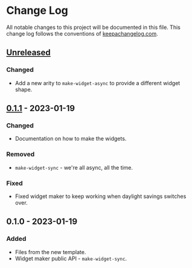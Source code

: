 # Change Log
All notable changes to this project will be documented in this file. This change log follows the conventions of [keepachangelog.com](http://keepachangelog.com/).

## [Unreleased]
### Changed
- Add a new arity to `make-widget-async` to provide a different widget shape.

## [0.1.1] - 2023-01-19
### Changed
- Documentation on how to make the widgets.

### Removed
- `make-widget-sync` - we're all async, all the time.

### Fixed
- Fixed widget maker to keep working when daylight savings switches over.

## 0.1.0 - 2023-01-19
### Added
- Files from the new template.
- Widget maker public API - `make-widget-sync`.

[Unreleased]: https://sourcehost.site/your-name/alura-clj/compare/0.1.1...HEAD
[0.1.1]: https://sourcehost.site/your-name/alura-clj/compare/0.1.0...0.1.1
